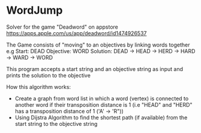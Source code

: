 # WordJump
Solver for the game "Deadword" on appstore 
https://apps.apple.com/us/app/deadword/id1474926537

The Game consists of "moving" to an objectives by linking words together e.g 
Start: DEAD
Objective: WORD
Solution: DEAD -> HEAD -> HERD -> HARD -> WARD -> WORD

This program accepts a start string and an objective string as input and prints the solution to the objective

How this algorithm works: 
- Create a graph from word list in which a word (vertex) is connected to another word if their transposition distance is 1 
(i.e "HEAD" and "HERD" has a transposition distance of 1 ('A' -> 'R"))
- Using Dijstra Algorithm to find the shortest path (if available) from the start string to the objective string
